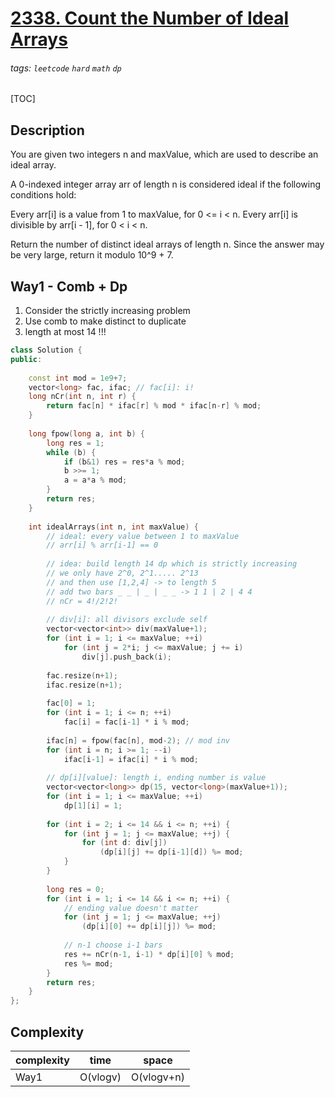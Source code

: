 # [2338. Count the Number of Ideal Arrays](https://leetcode.com/problems/count-the-number-of-ideal-arrays/)

###### tags: `leetcode` `hard` `math` `dp`

[TOC]

## Description

You are given two integers n and maxValue, which are used to describe an ideal array.

A 0-indexed integer array arr of length n is considered ideal if the following conditions hold:

Every arr[i] is a value from 1 to maxValue, for 0 <= i < n.
Every arr[i] is divisible by arr[i - 1], for 0 < i < n.

Return the number of distinct ideal arrays of length n. Since the answer may be very large, return it modulo 10^9 + 7.

## Way1 - Comb + Dp

1. Consider the strictly increasing problem
2. Use comb to make distinct to duplicate 
3. length at most 14 !!!

```cpp
class Solution {
public:
    
    const int mod = 1e9+7;
    vector<long> fac, ifac; // fac[i]: i!
    long nCr(int n, int r) {
        return fac[n] * ifac[r] % mod * ifac[n-r] % mod;
    }
    
    long fpow(long a, int b) {
        long res = 1;
        while (b) {
            if (b&1) res = res*a % mod;
            b >>= 1;
            a = a*a % mod;
        }
        return res;
    }
    
    int idealArrays(int n, int maxValue) {
        // ideal: every value between 1 to maxValue
        // arr[i] % arr[i-1] == 0
        
        // idea: build length 14 dp which is strictly increasing
        // we only have 2^0, 2^1..... 2^13
        // and then use [1,2,4] -> to length 5
        // add two bars _ _ | _ | _ _ -> 1 1 | 2 | 4 4
        // nCr = 4!/2!2!
        
        // div[i]: all divisors exclude self
        vector<vector<int>> div(maxValue+1);
        for (int i = 1; i <= maxValue; ++i)
            for (int j = 2*i; j <= maxValue; j += i)
                div[j].push_back(i);
        
        fac.resize(n+1);
        ifac.resize(n+1);
        
        fac[0] = 1;
        for (int i = 1; i <= n; ++i)
            fac[i] = fac[i-1] * i % mod;
        
        ifac[n] = fpow(fac[n], mod-2); // mod inv
        for (int i = n; i >= 1; --i)
            ifac[i-1] = ifac[i] * i % mod;
        
        // dp[i][value]: length i, ending number is value
        vector<vector<long>> dp(15, vector<long>(maxValue+1));
        for (int i = 1; i <= maxValue; ++i)
            dp[1][i] = 1;
        
        for (int i = 2; i <= 14 && i <= n; ++i) {
            for (int j = 1; j <= maxValue; ++j) {
                for (int d: div[j])
                    (dp[i][j] += dp[i-1][d]) %= mod;
            }
        }
        
        long res = 0;
        for (int i = 1; i <= 14 && i <= n; ++i) {
            // ending value doesn't matter
            for (int j = 1; j <= maxValue; ++j)
                (dp[i][0] += dp[i][j]) %= mod;
            
            // n-1 choose i-1 bars
            res += nCr(n-1, i-1) * dp[i][0] % mod;
            res %= mod;
        }
        return res;
    }
};
```

## Complexity

| complexity | time | space |
| - | - | - |
| Way1 | O(vlogv) | O(vlogv+n) |
